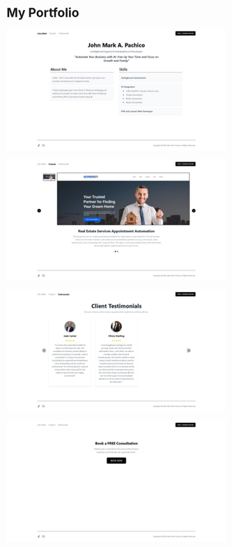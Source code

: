 # **My Portfolio**

<img src="Screenshot_3-4-2025_92832_localhost.jpeg">&nbsp;&nbsp;&nbsp; 
<img src="Screenshot_3-4-2025_92841_localhost.jpeg" >&nbsp;&nbsp;&nbsp; 
<img src="Screenshot_3-4-2025_92849_localhost.jpeg" >&nbsp;&nbsp;&nbsp; <br> 
<img src="Screenshot_3-4-2025_92856_localhost.jpeg">